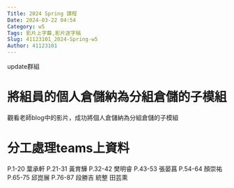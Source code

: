 ```yaml
---
Title: 2024 Spring 課程
Date: 2024-03-22 04:54
Category: w5
Tags: 影片上字幕,影片逐字稿
Slug: 41123101_2024-Spring-w5
Author: 41123101
---
```


update群組

<!-- PELICAN_END_SUMMARY -->
# 將組員的個人倉儲納為分組倉儲的子模組
觀看老師blog中的影片，成功將個人倉儲納為分組倉儲的子模組

# 分工處理teams上資料
P.1-20 葉承軒 P.21-31 黃育驊 P.32-42 樊明睿 P.43-53 張晏菖 P.54-64 顏崇祐 P.65-75 邱崑展 P.76-87 段勝吉 統整 田芸熏